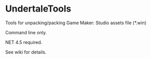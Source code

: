 # UndertaleTools
Tools for unpacking/packing Game Maker: Studio assets file (*.win)

Command line only.

NET 4.5 required.

See wiki for details.
